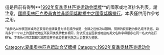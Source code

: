 這是目前有得到**[1992年夏季奥林匹克运动会獎牌](https://zh.wikipedia.org/wiki/1992年夏季奥林匹克运动会 "wikilink")**的國家或地區排名列表。請注意，[國際奧林匹克委員會並非認同獎勵榜中之國家獎牌排行](https://zh.wikipedia.org/wiki/國際奧林匹克委員會 "wikilink")，本表僅供用作參考之用。

<center>

</center>

<span style="font-size:smaller;">\*<span style="font-size:smaller;">此排名以参赛国家或地区获得的金牌数量为排名顺序依据，金牌之后依次以银牌，铜牌的获得数为排名顺序依据。如有多于一个以上的国家或地区所获同类奖牌数目相同，则依照这些国家或地区的英文名称字母顺序在同一名次内进行排名。本表所引用之数据以[國際奧林匹克委員會网站之历史数据为依据](https://zh.wikipedia.org/wiki/國際奧林匹克委員會 "wikilink")。</span></span>

[Category:夏季奥林匹克运动会奖牌榜](https://zh.wikipedia.org/wiki/Category:夏季奥林匹克运动会奖牌榜 "wikilink") [Category:1992年夏季奥林匹克运动会](https://zh.wikipedia.org/wiki/Category:1992年夏季奥林匹克运动会 "wikilink")